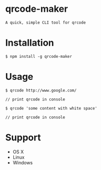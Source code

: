 # qrcode-maker

    A quick, simple CLI tool for qrcode

# Installation

    $ npm install -g qrcode-maker

# Usage

    $ qrcode http://www.google.com/

    // print qrcode in console

    $ qrcode 'some content with white space'

    // print qrcode in console

# Support

- OS X
- Linux
- Windows